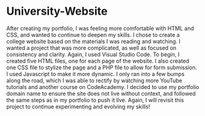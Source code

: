 # University-Website
After creating my portfolio, I was feeling more comfortable with HTML and CSS, and
                                wanted to continue to deepen my skills.
                                I chose to create a college website based on the materials I was reading and watching. I
                                wanted a project that was more complicated, as well as focused on consistency and
                                clarity.
Again, I used Visual Studio Code. To begin, I created five HTML files, one for each page
                                of the website. I also created one CSS file to stylize the page and a PHP file to allow
                                for form submission. I used Javascript to make it more dynamic.
I only ran into a few bumps along the road, which I was able to rectify by watching more
                                YouTube tutorials and another course on CodeAcademy.
I decided to use my portfolio domain name to ensure the site does not live without
                                context, and followed the same steps as in my portfolio to push it live.
Again, I will revisit this project to continue experimenting and evolving my skills!
